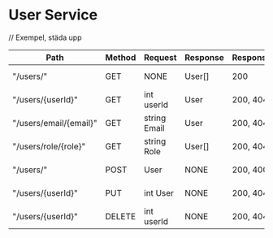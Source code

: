 # User Service

// Exempel, städa upp

| **Path**               | **Method** | **Request**  | **Response** | **ResponseCodes** | **Description**   |
| ---------------------- | ---------- | ------------ | ------------ | ----------------- | ----------------- |
| "/users/"              | GET        | NONE         | User[]       | 200               | Get all users     |
| "/users/{userId}"      | GET        | int userId   | User         | 200, 404          | Get user by id    |
| "/users/email/{email}" | GET        | string Email | User         | 200, 404          | Get user by email |
| "/users/role/{role}"   | GET        | string Role  | User[]       | 200, 404          | Get users by role |
| "/users/"              | POST       | User         | NONE         | 200, 400          | Add new user      |
| "/users/{userId}"      | PUT        | int User     | NONE         | 200, 404          | Update user info  |
| "/users/{userId}"      | DELETE     | int userId   | NONE         | 200, 404          | Delete user       |
